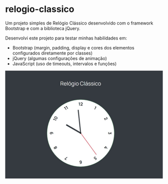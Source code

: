 # relogio-classico

Um projeto simples de Relógio Clássico desenvolvido com o framework Bootstrap e com a biblioteca jQuery.

Desenvolvi este projeto para testar minhas habilidades em:
* Bootstrap (margin, padding, display e cores dos elementos configurados diretamente por classes)
* jQuery (algumas configurações de animação)
* JavaScript (uso de timeouts, intervalos e funções)

<img src="https://github.com/GabrielLima5/imagens-projetos/blob/main/images/Rel%C3%B3gio%20Cl%C3%A1ssico.jpg">